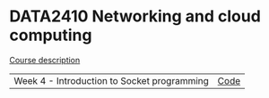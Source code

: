 # DATA2410 Networking and cloud computing
<a href="https://student.oslomet.no/en/studier/-/studieinfo/emne/DATA2410/2022/H%C3%98ST"> Course description </a>
<table>
<tr>
<td>
Week 4 - Introduction to Socket programming
</td>
<td>
<a href="https://github.com/githansen/DATA2410Python/tree/main/Socket_Intro"> Code </a>
</td>
<tr>
</table>
